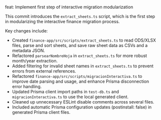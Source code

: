 feat: Implement first step of interactive migration modularization

This commit introduces the `extract_sheets.ts` script, which is the first step in modularizing the interactive finance migration process.

Key changes include:
- Created `finance-app/src/scripts/extract_sheets.ts` to read ODS/XLSX files, parse and sort sheets, and save raw sheet data as CSVs and a metadata JSON.
- Refactored `parsearNombreHoja` in `extract_sheets.ts` for more robust month/year extraction.
- Added filtering for invalid sheet names in `extract_sheets.ts` to prevent errors from external references.
- Refactored `finance-app/src/scripts/migracionInteractiva.ts` to improve date parsing and usage, and enhance Prisma disconnection error handling.
- Updated Prisma client import paths in `test-db.ts` and `migracionInteractiva.ts` to use the local generated client.
- Cleaned up unnecessary ESLint disable comments across several files.
- Included automatic Prisma configuration updates (postinstall: false) in generated Prisma client files.